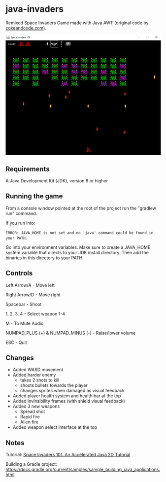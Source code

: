 # java-invaders
Remixed Space Invaders Game made with Java AWT (original code by [cokeandcode.com](https://www.cokeandcode.com/)).

![](media/screenshot.png)

## Requirements
A Java Development Kit (JDK), version 8 or higher

## Running the game
From a console window pointed at the root of the project run the "gradlew run" command.

If you run into:

`ERROR: JAVA_HOME is not set and no 'java' command could be found in your PATH.`

Go into your environment variables. Make sure to create a JAVA_HOME system variable that directs to your JDK install directory. Then add the binaries in this directory to your PATH.

## Controls
Left Arrow/A - Move left

Right Arrow/D - Move right

Spacebar - Shoot

1, 2, 3, 4 - Select weapon 1-4

M - To Mute Audio

NUMPAD_PLUS (+) & NUMPAD_MINUS (-) - Raise/lower volume

ESC - Quit

## Changes

- Added WASD movement
- Added harder enemy
    - takes 2 shots to kill
    - shoots bullets towards the player
    - changes sprites when damaged as visual feedback
- Added player health system and health bar at the top
- Added invinsibility frames (with shield visual feedback)
- Added 3 new weapons
    - Spread shot
    - Rapid fire
    - Alien fire
- Added weapon select interface at the top

## Notes
Tutorial: [Space Invaders 101: An Accelerated Java 2D Tutorial](http://www.cokeandcode.com/info/tut2d.html)

Building a Gradle project: https://docs.gradle.org/current/samples/sample_building_java_applications.html
